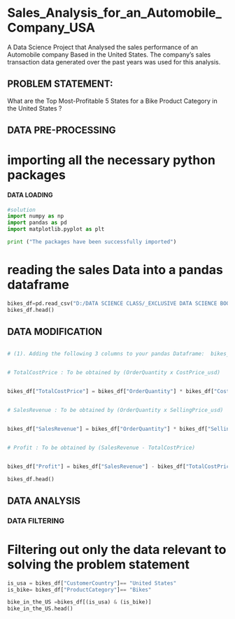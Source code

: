 # Sales_Analysis_for_an_Automobile_Company_USA
A Data Science Project that Analysed  the sales performance of an Automobile company Based in the United States. The company’s sales transaction data generated over the past years was used for this  analysis.

## PROBLEM STATEMENT: 
What are the Top Most-Profitable 5 States for a Bike Product Category in the United States ?

## DATA PRE-PROCESSING
#  importing all the necessary python packages 
#### DATA LOADING
```Python
#solution
import numpy as np 
import pandas as pd 
import matplotlib.pyplot as plt

print ("The packages have been successfully imported")
```
# reading the sales Data into a pandas dataframe
```Python
bikes_df=pd.read_csv("D:/DATA SCIENCE CLASS/_EXCLUSIVE DATA SCIENCE BOOT CAMP_STUDENT FOLDER/_DATASET/bikes.csv")
bikes_df.head()
```

## DATA MODIFICATION
```Python

# (1). Adding the following 3 columns to your pandas Dataframe:  bikes_df


# TotalCostPrice : To be obtained by (OrderQuantity x CostPrice_usd)


bikes_df["TotalCostPrice"] = bikes_df["OrderQuantity"] * bikes_df["CostPrice_usd"] 


# SalesRevenue : To be obtained by (OrderQuantity x SellingPrice_usd)


bikes_df["SalesRevenue"] = bikes_df["OrderQuantity"] * bikes_df["SellingPrice_usd"] 


# Profit : To be obtained by (SalesRevenue - TotalCostPrice)


bikes_df["Profit"] = bikes_df["SalesRevenue"] - bikes_df["TotalCostPrice"]

bikes_df.head()
```
## DATA ANALYSIS

### DATA FILTERING
# Filtering out only the data relevant to solving the problem statement  
```Python
is_usa = bikes_df["CustomerCountry"]== "United States"
is_bike= bikes_df["ProductCategory"]== "Bikes"

bike_in_the_US =bikes_df[(is_usa) & (is_bike)]
bike_in_the_US.head()
```
